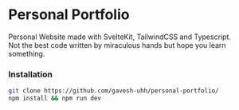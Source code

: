 # Personal Portfolio

Personal Website made with SvelteKit, TailwindCSS and Typescript. <br/>
Not the best code written by miraculous hands but hope you learn something.

### Installation
```bash
git clone https://github.com/gavesh-uhh/personal-portfolio/
npm install && npm run dev
```

